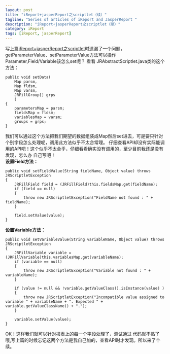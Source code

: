 ```yaml
---
layout: post
title: "iReport+jasperReport之scriptlet（续）"
tagline: "Series of articles of iReport and JasperReport "
description: "iReport+jasperReport之scriptlet（续）"
category: iReport
tags: [iReport, jasperReport]
---
```


写上篇[iReport+jasperReport之scriptlet][scriptlet]时遗漏了一个问题，getParameterValue、setParameterValue方法可以操作Parameter,Field/Variable该怎么set呢？
看看 JRAbstractScriptlet.java类的这个方法：  
	
	public void setData(
        Map parsm,
        Map fldsm,
        Map varsm,
        JRFillGroup[] grps
        )
    {
        parametersMap = parsm;
        fieldsMap = fldsm;
        variablesMap = varsm;
        groups = grps;
    }
	
我们可以通过这个方法把我们期望的数据组装成Map然后set进去，可是要只针对个别字段怎么处理呢，调用此方法似乎不太合常理。
仔细查看API却没有实际能调用的API吧！这个似乎不太合乎，仔细看看确实没有调用的，至少目前我还是没有发现，怎么办 自己写吧！   
**设置Field方法：**  
	
	public void setFieldValue(String fieldName, Object value) throws JRScriptletException
    {
        JRFillField field = (JRFillField)this.fieldsMap.get(fieldName);
        if (field == null)
        {
            throw new JRScriptletException("FieldName not found : " + fieldName);
        }
        
        field.setValue(value);
    }
	
**设置Variable方法：**  
	
	public void setVariableValue(String variableName, Object value) throws JRScriptletException
    {
        JRFillVariable variable = (JRFillVariable)this.variablesMap.get(variableName);
        if (variable == null)
        {
            throw new JRScriptletException("Variable not found : " + variableName);
        }
        
        if (value != null && !variable.getValueClass().isInstance(value) )
        {
            throw new JRScriptletException("Incompatible value assigned to variable " + variableName + ". Expected " + variable.getValueClassName() + ".");
        }
        
        variable.setValue(value);
    }
	
OK！这样我们就可以针对报表上的每一个字段处理了，测试通过 代码就不贴了哦,写上篇的时候忘记这两个方法是我自己加的，查看API时才发现。所以来了个续。  
	

[scriptlet]: http://jutleo.github.io/2013/05/03/iReport-jasperReport-08/